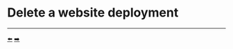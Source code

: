 # Delete a website deployment


<hr>
<a href="../10-update-the-deployment-when-imagetag-changes/README.md">⬅️</a>
<a href="../12-bonus-deploy-operator-to-kubernetes/README.md">➡️</a>
